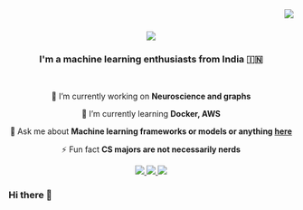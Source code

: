 <!--visitor badge -->
<img align="right" src="https://visitor-badge.laobi.icu/badge?page_id=jsjoel.jsjoel" />

<!--typing svg -->
<h1 align="center">
    <img src="https://readme-typing-svg.herokuapp.com/?font=Righteous&size=35&center=true&vCenter=true&width=500&height=70&duration=4000&lines=Hi+There!+👋;+I'm+Joel+Sharon!;" />
</h1>

<h3 align="center">I'm a machine learning enthusiasts from India 🇮🇳 </h3>

<br/>

<div align="center">
 
 🔭 I’m currently working on **Neuroscience and graphs**
 
 🌱 I’m currently learning **Docker, AWS**

💬 Ask me about **Machine learning frameworks or models or  anything [here](https://github.com/jsjoel/jsjoel/issues)**

⚡ Fun fact **CS majors are not necessarily nerds**

 </div>

 <div align="center"> 
  <a href="mailto:sharonjoel66@gmail.com">
    <img src="https://img.shields.io/badge/Gmail-333333?style=for-the-badge&logo=gmail&logoColor=red" />
  </a>
  <a href="https://linkedin.com/in/joel-sharon" target="_blank">
    <img src="https://img.shields.io/badge/LinkedIn-0077B5?style=for-the-badge&logo=linkedin&logoColor=white" target="_blank" />
  </a>
  <a href="https://jsjoel.github.io" target="_blank">
     <img src="https://img.shields.io/badge/Portfolio-FF5722?style=for-the-badge&logo=todoist&logoColor=white" target="_blank" /> <!-- sqlite, safari, google-chrome are other good icon options -->
  </a>
</div>



### Hi there 👋

<!--
**jsjoel/jsjoel** is a ✨ _special_ ✨ repository because its `README.md` (this file) appears on your GitHub profile.

Here are some ideas to get you started:

- 🔭 I’m currently working on ...
- 🌱 I’m currently learning ...
- 👯 I’m looking to collaborate on ...
- 🤔 I’m looking for help with ...
- 💬 Ask me about ...
- 📫 How to reach me: ...
- 😄 Pronouns: ...
- ⚡ Fun fact: ...
-->

